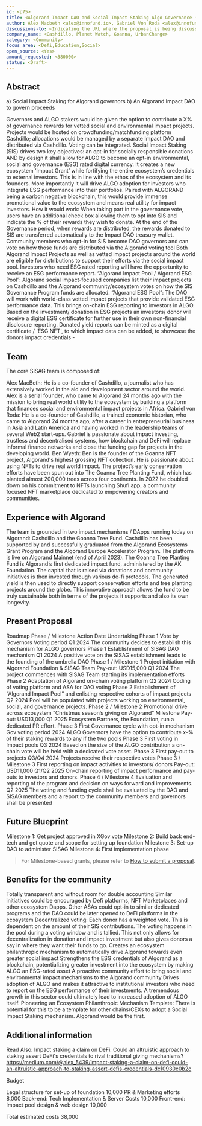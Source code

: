 ```yaml
---
id: <p75>
title: <Algorand Impact DAO and Social Impact Staking Algo Governance (SISAG) program>
author: Alex Macbeth <alex@innofund.io>, Gabriel Von Roda <alex@innofund.io>, Ben Wyeth <ben@thedesignspace.com.au>, Sanjay Mendis <sanjay@flexid.asia>, Claudio Parrinello <claudio.parrinello@planetwatch.io>, Michael Mazur <michael@colu.com>,  <a comma separated list of the author's or authors' name + GitHub username (in parenthesis), or name and email (in angle brackets).  Example, FirstName LastName (@GitHubUsername), FirstName LastName <foo@bar.com>, FirstName (@GitHubUsername) and GitHubUsername (@GitHubUsername)>
discussions-to: <Indicating the URL where the proposal is being discussed>
company_name: <Cashdillo, Planet Watch, Goanna, UrbanChange>
category: <Community>
focus_area: <Defi,Education,Social>
open_source: <Yes>
amount_requested: <380000>
status: <Draft>
---
```


## Abstract
a) Social Impact Staking for Algorand governors
b) An Algorand Impact DAO to govern proceeds

Governors and ALGO stakers would be given the option to contribute a X% of governance rewards for vetted social and environmental impact projects. Projects would be hosted on crowdfunding/matchfunding platform Cashdillo; allocations would be managed by a separate Impact DAO and distributed via Cashdillo. Voting can be integrated. 
Social Impact Staking (SIS) drives two key objectives: an opt-in for socially responsible donations AND by design it shall allow for ALGO to become an opt-in environmental, social and governance (ESG) rated digital currency. It creates a new ecosystem ‘Impact Grant’ while fortifying the entire ecosystem’s credentials to external investors. This is in line with the ethos of the ecosystem and its founders. More importantly it will drive ALGO adoption for investors who integrate ESG performance into their portfolios. Paired with ALGORAND being a carbon negative blockchain, this would provide immense promotional value to the ecosystem and means real utility for impact investors. 
How it would work:
When taking part in the governance vote, users have an additional check box allowing them to opt into SIS and indicate the % of their rewards they wish to donate.
At the end of the Governance period, when rewards are distributed, the rewards donated to SIS are transferred automatically to the Impact DAO treasury wallet.
Community members who opt-in for SIS become DAO governors and can vote on how those funds are distributed via the Algorand voting tool 
Both Algorand Impact Projects as well as vetted impact projects around the world are eligible for distributions to support their efforts via the social impact pool. Investors who need ESG rated reporting will have the opportunity to receive an ESG performance report. 
“Algorand Impact Pool / Algorand ESG Pool”: Algorand social impact-focused companies list their impact projects on Cashdillo and the Algorand community/ecosystem votes on how the SIS Governance Program funds are allocated. “Algorand ESG Pool”: The DAO will work with world-class vetted impact projects that provide validated ESG performance data.  This brings on-chain ESG reporting to investors in ALGO. Based on the investment/ donation in ESG projects an investors/ donor will receive a digital ESG certificate for further use in their own non-financial disclosure reporting. 
Donated yield reports can be minted as a digital certificate /  'ESG NFT', to which impact data can be added, to showcase the donors impact credentials -   


## Team
The core SISAG team is composed of: 

Alex MacBeth: He is a co-founder of Cashdillo, a journalist who has extensively worked in the aid and development sector around the world. Alex is a serial founder, who came to Algorand 24 months ago with the mission to bring real world utility to the ecosystem by building a platform that finances social and environmental impact projects in Africa. 
Gabriel von Roda: He is a co-founder of Cashdillo, a trained economic historian, who came to Algorand 24 months ago, after a career in entrepreneurial business in Asia and Latin America and having worked in the leadership teams of several Web2 start-ups. Gabriel is passionate about impact investing, trustless and decentralised systems, how blockchain and DeFi will replace informal finance networks and close the funding gap for projects in the developing world. 
Ben Wyeth: Ben is the founder of the Goanna NFT project, Algorand's highest grossing NFT collection. He is passionate about using NFTs to drive real world impact. The project’s early conservation efforts have been spun out into The Goanna Tree Planting Fund, which has planted almost 200,000 trees across four continents. In 2022 he doubled down on his commitment to NFTs launching Shufl.app, a community focused NFT marketplace dedicated to empowering creators and communities.

## Experience with Algorand

The team is grounded in two impact mechanisms / DApps running today on Algorand: Cashdillo and the Goanna Tree Fund. 
Cashdillo has been supported by and successfully graduated from the Algorand Ecosystems Grant Program and the Algorand Europe Accelerator Program. The platform is live on Algorand Mainnet (end of April 2023). 
The Goanna Tree Planting Fund is Algorand’s first dedicated impact fund, administered by the AK Foundation. The capital that is raised via donations and community initiatives is then invested through various de-fi protocols. The generated yield is then used to directly support conservation efforts and tree planting projects around the globe. This innovative approach allows the fund to be truly sustainable both in terms of the projects it supports and also its own longevity.

## Present Proposal
Roadmap
Phase / Milestone
Action 
Date
Undertaking 
Phase 1
Vote by Governors
Voting period Q1 2024
The community decides to establish this mechanism for ALGO governors
Phase 1 
Establishment of SISAG DAO mechanism
Q1 2024
A positive vote on the SISAG establishment leads to the founding of the umbrella DAO
Phase 1 / Milestone 1
Project initiation with Algorand Foundation & SISAG Team 
Pay-out: USD15,000
Q1 2024
The project commences with SISAG Team starting its implementation efforts 
Phase 2 
Adaptation of Algorand on-chain voting platform 
Q2 2024
Coding of voting platform and ASA for DAO voting 
Phase 2
Establishment of “Algorand Impact Pool” and enlisting respective cohorts of impact projects 
Q2 2024
Pool will be populated with projects working on environmental, social, and governance projects. 
Phase 2 / Milestone 2
Promotional drive across ecosystem “Christmas season’s giving on Algorand”
Milestone Pay-out: USD13,000
Q1 2025
Ecosystem Partners, the Foundation, run a dedicated PR effort. 
Phase 3
First Governance cycle with opt-in mechanism  
Gov voting period 2024
ALGO Governors have the option to contribute x-% of their staking rewards to any if the two pools 
Phase 3
First voting in Impact pools 
Q3 2024
Based on the size of the ALGO contribution a on-chain vote will be held with a dedicated vote asset. 
Phase 3
First pay-out to projects 
Q3/Q4 2024
Projects receive their respective votes 
Phase 3 / Milestone 3
First reporting on impact activities to investors/ donors 
Pay-out: USD11,000
Q1/Q2 2025
On-chain reporting of impact performance and pay-outs to investors and donors. 
Phase 4 / Milestone 4 
Evaluation and reporting of the program and decision on ways forward and improvements. 
Q2 2025
The voting and funding cycle shall be evaluated by the DAO and SISAG members and a report to the community members and governors shall be presented



## Future Blueprint

Milestone 1: Get project approved in XGov vote
Milestone 2: Build back end-tech and get quote and scope for setting up foundation
Milestone 3: Set-up DAO to administer SISAG
Milestone 4: First implementation phase


> For Milestone-based grants, please refer to <a href="https://github.com/algorandfoundation/ARCs/blob/main/ARCs/arc-0034.md#submit-a-proposal"> How to submit a proposal</a>.

## Benefits for the community
Totally transparent and without room for double accounting
Similar initiatives could be encouraged by Defi platforms, NFT Marketplaces and other ecosystem Dapps. 
Other ASAs could opt-in to similar dedicated programs and the DAO could be later opened to DeFi platforms in the ecosystem
Decentralized voting: Each donor has a weighted vote.  This is dependent on the amount of their SIS contributions. The voting happens in the pool during a voting window and is tallied. This not only allows for decentralization in donation and impact investment but also gives donors a say in where they want their funds to go. 
Creates an ecosystem philanthropic mechanism to automatically drive Algorand towards even greater social impact
Strengthens the ESG credentials of Algorand as a blockchain, potentializing greater investment into the ecosystem by making ALGO an ESG-rated asset
A proactive community effort to bring social and environmental impact mechanisms to the Algorand community 
Drives adoption of ALGO and makes it attractive to institutional investors who need to report on the ESG performance of their investments. A tremendous growth in this sector could ultimately lead to increased adoption of ALGO itself.
Pioneering an Ecosystem Philanthropic Mechanism Template: There is potential for this to be a template for other chains/CEXs to adopt a Social Impact Staking mechanism. Algorand would be the first. 


## Additional information
Read Also: Impact staking a claim on DeFi: Could an altruistic approach to staking assert DeFi's credentials to rival traditional giving mechanisms?
https://medium.com/@alex_5439/impact-staking-a-claim-on-defi-could-an-altruistic-approach-to-staking-assert-defis-credentials-dc10930c0b2c 

Budget

Legal structure for set-up of foundation
10,000
PR & Marketing efforts 
8,000
Back-end: Tech Implementation & Server Costs 
10,000
Front-end: Impact pool design & web design 
10,000


Total estimated costs 
38,000



